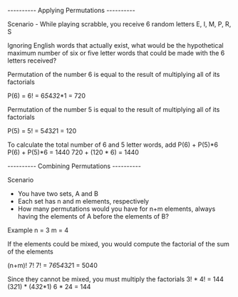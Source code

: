 ---------- Applying Permutations ----------

Scenario - While playing scrabble, you receive 6 random letters E, I, M, P, R, S

Ignoring English words that actually exist, what would be the hypothetical maximum number
of six or five letter words that could be made with the 6 letters received?

Permutation of the number 6 is equal to the result of multiplying all of its factorials

P(6) = 6! = 6*5*4*3*2*1 = 720

Permutation of the number 5 is equal to the result of multiplying all of its factorials

P(5) = 5! = 5*4*3*2*1 = 120

To calculate the total number of 6 and 5 letter words, add P(6) + P(5)*6
P(6) +   P(5)*6  = 1440
720  + (120 * 6) = 1440


---------- Combining Permutations ----------

Scenario 
- You have two sets, A and B
- Each set has n and m elements, respectively
- How many permutations would you have for n+m elements, 
  always having the elements of A before the elements of B?

Example
n = 3
m = 4

If the elements could be mixed, you would compute the factorial of the sum of the elements

(n+m)!
7!
7! = 7*6*5*4*3*2*1 = 5040

Since they cannot be mixed, you must multiply the factorials
3! * 4! = 144
(3*2*1) * (4*3*2*1)
   6    *    24     = 144




